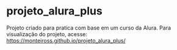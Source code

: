 # projeto_alura_plus
Projeto criado para pratica com base em um curso da Alura.
Para visualização do projeto, acesse: https://monteiross.github.io/projeto_alura_plus/
